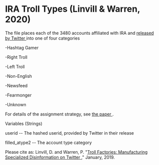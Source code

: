 # IRA Troll Types  (Linvill & Warren, 2020)

The file places each of the 3480 accounts affiliated with IRA and <a href="https://about.twitter.com/en_us/values/elections-integrity.html#data" target="_blank"> released by Twitter </a> into one of four categories
  
  -Hashtag Gamer
  
  -Right Troll
  
  -Left Troll
  
  -Non-English
  
  -Newsfeed
  
  -Fearmonger
  
  -Unknown
  
For details of the assignment strategy, see <a href="https://github.com/patrick-lee-warren/IRA-Troll-Types/blob/master/Troll_Factories_v2_Linvill_Warren.pdf" target="_blank"> the paper </a>.

Variables (Strings)

userid -- The hashed userid, provided by Twitter in their release

filled_atype2 -- The account type category

Please cite as:  Linvill, D. and Warren, P. "<a href="https://github.com/patrick-lee-warren/IRA-Troll-Types/blob/master/Troll_Factories_v2_Linvill_Warren.pdf" target="_blank">Troll Factories: Manufacturing Specialized Disinformation on Twitter </a>," January, 2019.

